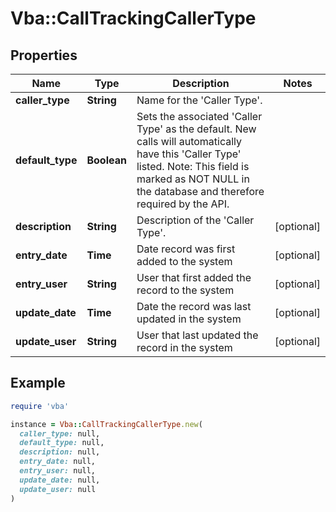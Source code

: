 # Vba::CallTrackingCallerType

## Properties

| Name | Type | Description | Notes |
| ---- | ---- | ----------- | ----- |
| **caller_type** | **String** | Name for the &#39;Caller Type&#39;. |  |
| **default_type** | **Boolean** | Sets the associated &#39;Caller Type&#39; as the default. New calls will automatically have this &#39;Caller Type&#39; listed. Note: This field is marked as NOT NULL in the database and therefore required by the API. |  |
| **description** | **String** | Description of the &#39;Caller Type&#39;. | [optional] |
| **entry_date** | **Time** | Date record was first added to the system | [optional] |
| **entry_user** | **String** | User that first added the record to the system | [optional] |
| **update_date** | **Time** | Date the record was last updated in the system | [optional] |
| **update_user** | **String** | User that last updated the record in the system | [optional] |

## Example

```ruby
require 'vba'

instance = Vba::CallTrackingCallerType.new(
  caller_type: null,
  default_type: null,
  description: null,
  entry_date: null,
  entry_user: null,
  update_date: null,
  update_user: null
)
```

